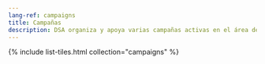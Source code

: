 ```yaml
---
lang-ref: campaigns
title: Campañas
description: DSA organiza y apoya varias campañas activas en el área de Chicago.
---
```


{% include list-tiles.html collection="campaigns" %}
